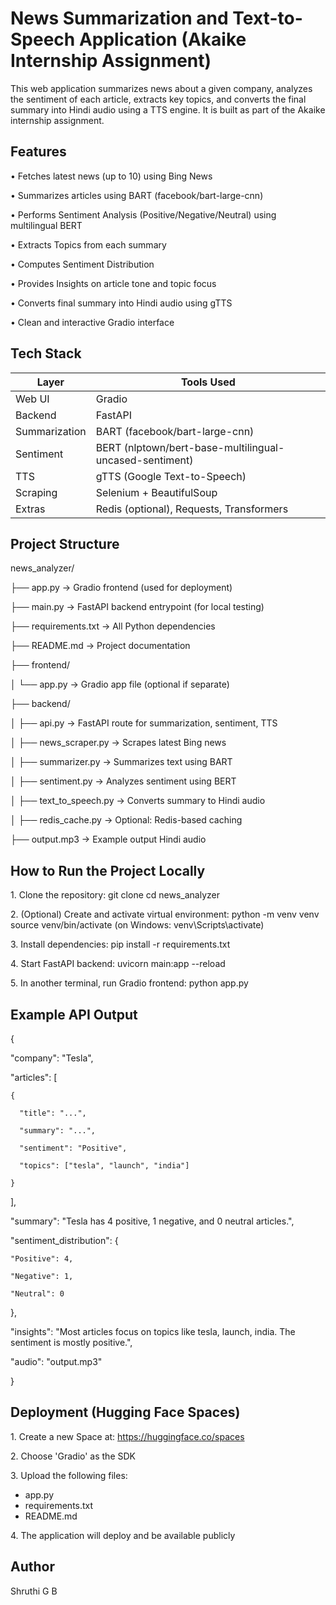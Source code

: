 # News Summarization and Text-to-Speech Application (Akaike Internship Assignment)
This web application summarizes news about a given company, analyzes the sentiment of each article, extracts key topics, and converts the final summary into Hindi audio using a TTS engine. It is built as part of the Akaike internship assignment.

## Features
•⁠  ⁠Fetches latest news (up to 10) using Bing News

•⁠  ⁠Summarizes articles using BART (facebook/bart-large-cnn)

•⁠  ⁠Performs Sentiment Analysis (Positive/Negative/Neutral) using multilingual BERT

•⁠  ⁠Extracts Topics from each summary

•⁠  ⁠Computes Sentiment Distribution

•⁠  ⁠Provides Insights on article tone and topic focus

•⁠  ⁠Converts final summary into Hindi audio using gTTS

•⁠  ⁠Clean and interactive Gradio interface

## Tech Stack
Layer           | Tools Used
----------------|-------------------------------
Web UI          | Gradio
Backend         | FastAPI
Summarization   | BART (facebook/bart-large-cnn)
Sentiment       | BERT (nlptown/bert-base-multilingual-uncased-sentiment)
TTS             | gTTS (Google Text-to-Speech)
Scraping        | Selenium + BeautifulSoup
Extras          | Redis (optional), Requests, Transformers


## Project Structure
news_analyzer/

├── app.py                    -> Gradio frontend (used for deployment)

├── main.py                   -> FastAPI backend entrypoint (for local testing)

├── requirements.txt          -> All Python dependencies

├── README.md                 -> Project documentation


├── frontend/

│   └── app.py                -> Gradio app file (optional if separate)


├── backend/

│   ├── api.py                -> FastAPI route for summarization, sentiment, TTS

│   ├── news_scraper.py       -> Scrapes latest Bing news

│   ├── summarizer.py         -> Summarizes text using BART

│   ├── sentiment.py          -> Analyzes sentiment using BERT

│   ├── text_to_speech.py     -> Converts summary to Hindi audio

│   ├── redis_cache.py        -> Optional: Redis-based caching


├── output.mp3                -> Example output Hindi audio




## How to Run the Project Locally
1.⁠ ⁠Clone the repository:
   git clone <your-repo-url>
   cd news_analyzer
   
2.⁠ ⁠(Optional) Create and activate virtual environment:
   python -m venv venv
   source venv/bin/activate   (on Windows: venv\Scripts\activate)
   
3.⁠ ⁠Install dependencies:
   pip install -r requirements.txt
   
4.⁠ ⁠Start FastAPI backend:
   uvicorn main:app --reload
   
5.⁠ ⁠In another terminal, run Gradio frontend:
   python app.py


## Example API Output

{

  "company": "Tesla",
  
  "articles": [
  
    {
    
      "title": "...",
      
      "summary": "...",
      
      "sentiment": "Positive",
      
      "topics": ["tesla", "launch", "india"]
      
    }
    
  ],
  
  "summary": "Tesla has 4 positive, 1 negative, and 0 neutral articles.",
  
  "sentiment_distribution": {
  
    "Positive": 4,
    
    "Negative": 1,
    
    "Neutral": 0
    
  },
  
  "insights": "Most articles focus on topics like tesla, launch, india. The sentiment is mostly positive.",
  
  "audio": "output.mp3"
  
}


## Deployment (Hugging Face Spaces)

1.⁠ ⁠Create a new Space at: https://huggingface.co/spaces

2.⁠ ⁠Choose 'Gradio' as the SDK

3.⁠ ⁠Upload the following files:
   - app.py
   - requirements.txt
   - README.md
     
4.⁠ ⁠The application will deploy and be available publicly


## Author
Shruthi G B
